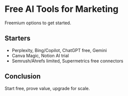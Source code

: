 # Free AI Tools for Marketing

Freemium options to get started.

## Starters
- Perplexity, Bing/Copilot, ChatGPT free, Gemini
- Canva Magic, Notion AI trial
- Semrush/Ahrefs limited, Supermetrics free connectors

## Conclusion
Start free, prove value, upgrade for scale.

